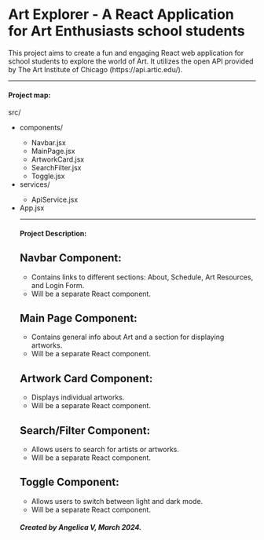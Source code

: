 #  Art Explorer - A React Application for Art Enthusiasts school students

<p>This project aims to create a fun and engaging React web application for school students to explore the world of Art. It utilizes the open API provided by The Art Institute of Chicago (https://api.artic.edu/).</p>

<hr>

#### Project map:

<p>src/</p>
<ul>
    <li>components/</li>
        <ul>
            <li>Navbar.jsx</li>
            <li>MainPage.jsx</li>
            <li>ArtworkCard.jsx</li>
            <li>SearchFilter.jsx</li>
            <li>Toggle.jsx</li>
        </ul>
    <li>services/</li>
        <ul>
            <li>ApiService.jsx</li>
        </ul>
    <li>App.jsx</li>

<hr>

#### Project Description:

<h2>Navbar Component:</h2>
<ul>
<li>Contains links to different sections: About, Schedule, Art Resources, and Login Form.</li>
<li>Will be a separate React component.</li>
</ul>

<h2>Main Page Component:</h2>
<ul>
<li>Contains general info about Art and a section for displaying artworks.</li>
<li>Will be a separate React component.</li>
</ul>

<h2>Artwork Card Component:</h2>
<ul>
<li>Displays individual artworks.</li>
<li>Will be a separate React component.</li>
</ul>

<h2>Search/Filter Component:</h2>
<ul>
<li>Allows users to search for artists or artworks.</li>
<li>Will be a separate React component.</li>
</ul>

<h2>Toggle Component:</h2>
<ul>
<li>Allows users to switch between light and dark mode.</li>
<li>Will be a separate React component.</li>
</ul>


##### Created by Angelica V, March 2024.